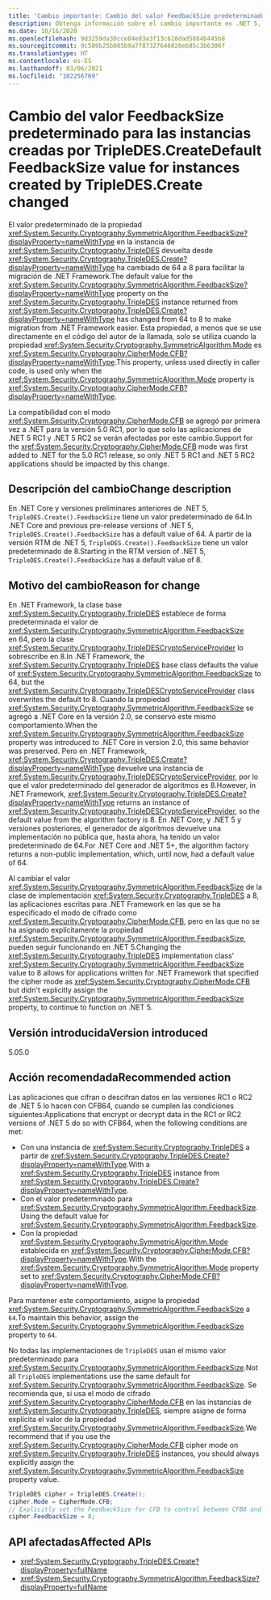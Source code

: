 ```yaml
---
title: 'Cambio importante: Cambio del valor FeedbackSize predeterminado para las instancias creadas por TripleDES.Create'
description: Obtenga información sobre el cambio importante en .NET 5, donde el valor predeterminado de la propiedad FeedbackSize en la instancia de TripleDES devuelta desde TripleDES.Create() ha cambiado de 64 a 8.
ms.date: 10/16/2020
ms.openlocfilehash: 9d3259da30cce84e83a3f13c610dad5884b445b8
ms.sourcegitcommit: 9c589b25b005b9a7f87327646020eb85c3b6306f
ms.translationtype: HT
ms.contentlocale: es-ES
ms.lasthandoff: 03/06/2021
ms.locfileid: "102256769"
---
```

# <a name="default-feedbacksize-value-for-instances-created-by-tripledescreate-changed"></a><span data-ttu-id="aad4c-103">Cambio del valor FeedbackSize predeterminado para las instancias creadas por TripleDES.Create</span><span class="sxs-lookup"><span data-stu-id="aad4c-103">Default FeedbackSize value for instances created by TripleDES.Create changed</span></span>

<span data-ttu-id="aad4c-104">El valor predeterminado de la propiedad <xref:System.Security.Cryptography.SymmetricAlgorithm.FeedbackSize?displayProperty=nameWithType> en la instancia de <xref:System.Security.Cryptography.TripleDES> devuelta desde <xref:System.Security.Cryptography.TripleDES.Create?displayProperty=nameWithType> ha cambiado de 64 a 8 para facilitar la migración de .NET Framework.</span><span class="sxs-lookup"><span data-stu-id="aad4c-104">The default value for the <xref:System.Security.Cryptography.SymmetricAlgorithm.FeedbackSize?displayProperty=nameWithType> property on the <xref:System.Security.Cryptography.TripleDES> instance returned from <xref:System.Security.Cryptography.TripleDES.Create?displayProperty=nameWithType> has changed from 64 to 8 to make migration from .NET Framework easier.</span></span> <span data-ttu-id="aad4c-105">Esta propiedad, a menos que se use directamente en el código del autor de la llamada, solo se utiliza cuando la propiedad <xref:System.Security.Cryptography.SymmetricAlgorithm.Mode> es <xref:System.Security.Cryptography.CipherMode.CFB?displayProperty=nameWithType>.</span><span class="sxs-lookup"><span data-stu-id="aad4c-105">This property, unless used directly in caller code, is used only when the <xref:System.Security.Cryptography.SymmetricAlgorithm.Mode> property is <xref:System.Security.Cryptography.CipherMode.CFB?displayProperty=nameWithType>.</span></span>

<span data-ttu-id="aad4c-106">La compatibilidad con el modo <xref:System.Security.Cryptography.CipherMode.CFB> se agregó por primera vez a .NET para la versión 5.0 RC1, por lo que solo las aplicaciones de .NET 5 RC1 y .NET 5 RC2 se verán afectadas por este cambio.</span><span class="sxs-lookup"><span data-stu-id="aad4c-106">Support for the <xref:System.Security.Cryptography.CipherMode.CFB> mode was first added to .NET for the 5.0 RC1 release, so only .NET 5 RC1 and .NET 5 RC2 applications should be impacted by this change.</span></span>

## <a name="change-description"></a><span data-ttu-id="aad4c-107">Descripción del cambio</span><span class="sxs-lookup"><span data-stu-id="aad4c-107">Change description</span></span>

<span data-ttu-id="aad4c-108">En .NET Core y versiones preliminares anteriores de .NET 5, `TripleDES.Create().FeedbackSize` tiene un valor predeterminado de 64.</span><span class="sxs-lookup"><span data-stu-id="aad4c-108">In .NET Core and previous pre-release versions of .NET 5, `TripleDES.Create().FeedbackSize` has a default value of 64.</span></span> <span data-ttu-id="aad4c-109">A partir de la versión RTM de .NET 5, `TripleDES.Create().FeedbackSize` tiene un valor predeterminado de 8.</span><span class="sxs-lookup"><span data-stu-id="aad4c-109">Starting in the RTM version of .NET 5, `TripleDES.Create().FeedbackSize` has a default value of 8.</span></span>

## <a name="reason-for-change"></a><span data-ttu-id="aad4c-110">Motivo del cambio</span><span class="sxs-lookup"><span data-stu-id="aad4c-110">Reason for change</span></span>

<span data-ttu-id="aad4c-111">En .NET Framework, la clase base <xref:System.Security.Cryptography.TripleDES> establece de forma predeterminada el valor de <xref:System.Security.Cryptography.SymmetricAlgorithm.FeedbackSize> en 64, pero la clase <xref:System.Security.Cryptography.TripleDESCryptoServiceProvider> lo sobrescribe en 8.</span><span class="sxs-lookup"><span data-stu-id="aad4c-111">In .NET Framework, the <xref:System.Security.Cryptography.TripleDES> base class defaults the value of <xref:System.Security.Cryptography.SymmetricAlgorithm.FeedbackSize> to 64, but the <xref:System.Security.Cryptography.TripleDESCryptoServiceProvider> class overwrites the default to 8.</span></span> <span data-ttu-id="aad4c-112">Cuando la propiedad <xref:System.Security.Cryptography.SymmetricAlgorithm.FeedbackSize> se agregó a .NET Core en la versión 2.0, se conservó este mismo comportamiento.</span><span class="sxs-lookup"><span data-stu-id="aad4c-112">When the <xref:System.Security.Cryptography.SymmetricAlgorithm.FeedbackSize> property was introduced to .NET Core in version 2.0, this same behavior was preserved.</span></span> <span data-ttu-id="aad4c-113">Pero en .NET Framework, <xref:System.Security.Cryptography.TripleDES.Create?displayProperty=nameWithType> devuelve una instancia de <xref:System.Security.Cryptography.TripleDESCryptoServiceProvider>, por lo que el valor predeterminado del generador de algoritmos es 8.</span><span class="sxs-lookup"><span data-stu-id="aad4c-113">However, in .NET Framework, <xref:System.Security.Cryptography.TripleDES.Create?displayProperty=nameWithType> returns an instance of <xref:System.Security.Cryptography.TripleDESCryptoServiceProvider>, so the default value from the algorithm factory is 8.</span></span> <span data-ttu-id="aad4c-114">En .NET Core, y .NET 5 y versiones posteriores, el generador de algoritmos devuelve una implementación no pública que, hasta ahora, ha tenido un valor predeterminado de 64.</span><span class="sxs-lookup"><span data-stu-id="aad4c-114">For .NET Core and .NET 5+, the algorithm factory returns a non-public implementation, which, until now, had a default value of 64.</span></span>

<span data-ttu-id="aad4c-115">Al cambiar el valor <xref:System.Security.Cryptography.SymmetricAlgorithm.FeedbackSize> de la clase de implementación <xref:System.Security.Cryptography.TripleDES> a 8, las aplicaciones escritas para .NET Framework en las que se ha especificado el modo de cifrado como <xref:System.Security.Cryptography.CipherMode.CFB>, pero en las que no se ha asignado explícitamente la propiedad <xref:System.Security.Cryptography.SymmetricAlgorithm.FeedbackSize>, pueden seguir funcionando en .NET 5.</span><span class="sxs-lookup"><span data-stu-id="aad4c-115">Changing the <xref:System.Security.Cryptography.TripleDES> implementation class' <xref:System.Security.Cryptography.SymmetricAlgorithm.FeedbackSize> value to 8 allows for applications written for .NET Framework that specified the cipher mode as <xref:System.Security.Cryptography.CipherMode.CFB> but didn't explicitly assign the <xref:System.Security.Cryptography.SymmetricAlgorithm.FeedbackSize> property, to continue to function on .NET 5.</span></span>

## <a name="version-introduced"></a><span data-ttu-id="aad4c-116">Versión introducida</span><span class="sxs-lookup"><span data-stu-id="aad4c-116">Version introduced</span></span>

<span data-ttu-id="aad4c-117">5.0</span><span class="sxs-lookup"><span data-stu-id="aad4c-117">5.0</span></span>

## <a name="recommended-action"></a><span data-ttu-id="aad4c-118">Acción recomendada</span><span class="sxs-lookup"><span data-stu-id="aad4c-118">Recommended action</span></span>

<span data-ttu-id="aad4c-119">Las aplicaciones que cifran o descifran datos en las versiones RC1 o RC2 de .NET 5 lo hacen con CFB64, cuando se cumplen las condiciones siguientes:</span><span class="sxs-lookup"><span data-stu-id="aad4c-119">Applications that encrypt or decrypt data in the RC1 or RC2 versions of .NET 5 do so with CFB64, when the following conditions are met:</span></span>

- <span data-ttu-id="aad4c-120">Con una instancia de <xref:System.Security.Cryptography.TripleDES> a partir de <xref:System.Security.Cryptography.TripleDES.Create?displayProperty=nameWithType>.</span><span class="sxs-lookup"><span data-stu-id="aad4c-120">With a <xref:System.Security.Cryptography.TripleDES> instance from <xref:System.Security.Cryptography.TripleDES.Create?displayProperty=nameWithType>.</span></span>
- <span data-ttu-id="aad4c-121">Con el valor predeterminado para <xref:System.Security.Cryptography.SymmetricAlgorithm.FeedbackSize>.</span><span class="sxs-lookup"><span data-stu-id="aad4c-121">Using the default value for <xref:System.Security.Cryptography.SymmetricAlgorithm.FeedbackSize>.</span></span>
- <span data-ttu-id="aad4c-122">Con la propiedad <xref:System.Security.Cryptography.SymmetricAlgorithm.Mode> establecida en <xref:System.Security.Cryptography.CipherMode.CFB?displayProperty=nameWithType>.</span><span class="sxs-lookup"><span data-stu-id="aad4c-122">With the <xref:System.Security.Cryptography.SymmetricAlgorithm.Mode> property set to <xref:System.Security.Cryptography.CipherMode.CFB?displayProperty=nameWithType>.</span></span>

<span data-ttu-id="aad4c-123">Para mantener este comportamiento, asigne la propiedad <xref:System.Security.Cryptography.SymmetricAlgorithm.FeedbackSize> a `64`.</span><span class="sxs-lookup"><span data-stu-id="aad4c-123">To maintain this behavior, assign the <xref:System.Security.Cryptography.SymmetricAlgorithm.FeedbackSize> property to `64`.</span></span>

<span data-ttu-id="aad4c-124">No todas las implementaciones de `TripleDES` usan el mismo valor predeterminado para <xref:System.Security.Cryptography.SymmetricAlgorithm.FeedbackSize>.</span><span class="sxs-lookup"><span data-stu-id="aad4c-124">Not all `TripleDES` implementations use the same default for <xref:System.Security.Cryptography.SymmetricAlgorithm.FeedbackSize>.</span></span> <span data-ttu-id="aad4c-125">Se recomienda que, si usa el modo de cifrado <xref:System.Security.Cryptography.CipherMode.CFB> en las instancias de <xref:System.Security.Cryptography.TripleDES>, siempre asigne de forma explícita el valor de la propiedad <xref:System.Security.Cryptography.SymmetricAlgorithm.FeedbackSize>.</span><span class="sxs-lookup"><span data-stu-id="aad4c-125">We recommend that if you use the <xref:System.Security.Cryptography.CipherMode.CFB> cipher mode on <xref:System.Security.Cryptography.TripleDES> instances, you should always explicitly assign the <xref:System.Security.Cryptography.SymmetricAlgorithm.FeedbackSize> property value.</span></span>

```csharp
TripleDES cipher = TripleDES.Create();
cipher.Mode = CipherMode.CFB;
// Explicitly set the FeedbackSize for CFB to control between CFB8 and CFB64.
cipher.FeedbackSize = 8;
```

## <a name="affected-apis"></a><span data-ttu-id="aad4c-126">API afectadas</span><span class="sxs-lookup"><span data-stu-id="aad4c-126">Affected APIs</span></span>

- <xref:System.Security.Cryptography.TripleDES.Create?displayProperty=fullName>
- <xref:System.Security.Cryptography.SymmetricAlgorithm.FeedbackSize?displayProperty=fullName>

<!--

### Affected APIs

- `M:System.Security.Cryptography.TripleDES.Create`
- `P:System.Security.Cryptography.SymmetricAlgorithm.FeedbackSize`

### Category

- Cryptography

-->
